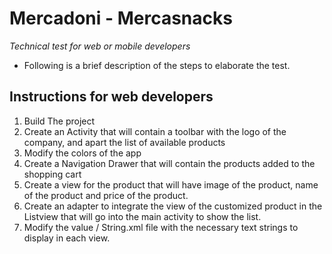 # Mercadoni - Mercasnacks
*Technical test for web or mobile developers*

 - Following is a brief description of the steps to elaborate the test.

## Instructions for web developers
1. Build The project
2. Create an Activity that will contain a toolbar with the logo of the company, and apart the list of available products
3. Modify the colors of the app
4. Create a Navigation Drawer that will contain the products added to the shopping cart
5. Create a view for the product that will have image of the product, name of the product and price of the product.
6. Create an adapter to integrate the view of the customized product in the Listview that will go into the main activity to show the list.
7. Modify the value / String.xml file with the necessary text strings to display in each view.